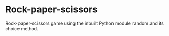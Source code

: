 # Rock-paper-scissors
Rock-paper-scissors game using the  inbuilt Python module random and its choice method.
